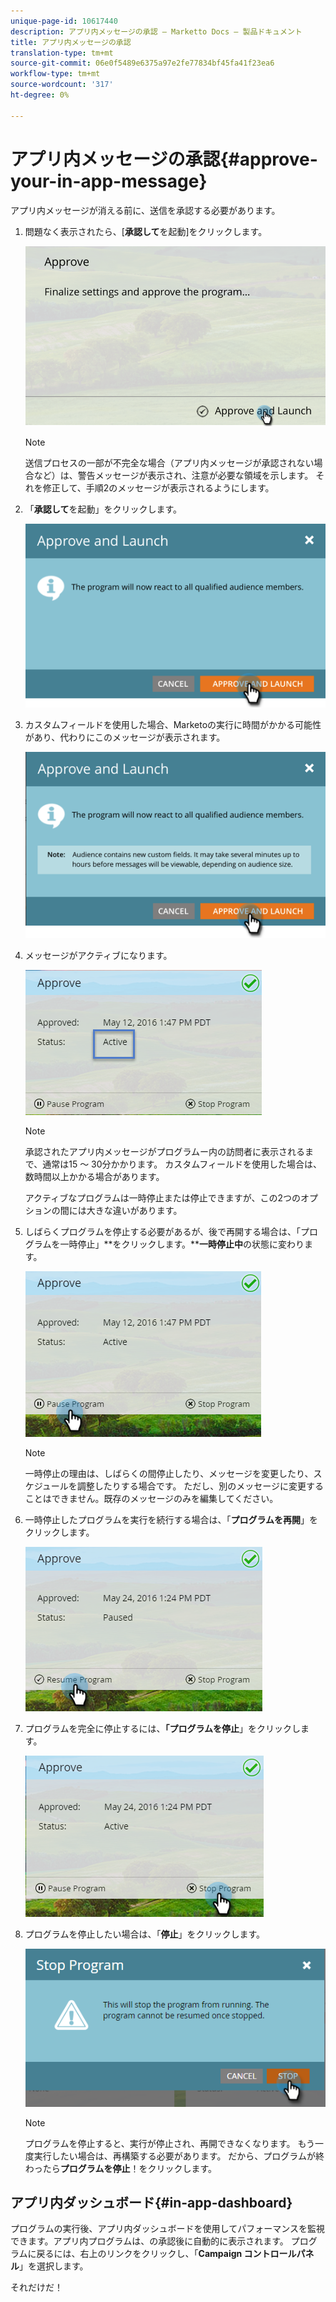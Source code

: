 ```yaml
---
unique-page-id: 10617440
description: アプリ内メッセージの承認 — Marketto Docs — 製品ドキュメント
title: アプリ内メッセージの承認
translation-type: tm+mt
source-git-commit: 06e0f5489e6375a97e2fe77834bf45fa41f23ea6
workflow-type: tm+mt
source-wordcount: '317'
ht-degree: 0%

---
```



# アプリ内メッセージの承認{#approve-your-in-app-message}

アプリ内メッセージが消える前に、送信を承認する必要があります。

1. 問題なく表示されたら、[**承認して**&#x200B;を起動]をクリックします。

   ![](assets/pasted-image-at-2016-05-31-02-08-pm-281-29.png)

   >[!NOTE]
   >
   >送信プロセスの一部が不完全な場合（アプリ内メッセージが承認されない場合など）は、警告メッセージが表示され、注意が必要な領域を示します。 それを修正して、手順2のメッセージが表示されるようにします。

1. 「**承認して**&#x200B;を起動」をクリックします。

   ![](assets/pasted-image-at-2016-05-31-02-08-pm.png)

1. カスタムフィールドを使用した場合、Marketoの実行に時間がかかる可能性があり、代わりにこのメッセージが表示されます。

   ![](assets/pasted-image-at-2016-05-31-02-09-pm.png)

1. メッセージがアクティブになります。

   ![](assets/image2016-5-12-13-3a49-3a5.png)

   >[!NOTE]
   >
   >承認されたアプリ内メッセージがプログラムー内の訪問者に表示されるまで、通常は15 ～ 30分かかります。 カスタムフィールドを使用した場合は、数時間以上かかる場合があります。

   アクティブなプログラムは一時停止または停止できますが、この2つのオプションの間には大きな違いがあります。

1. しばらくプログラムを停止する必要があるが、後で再開する場合は、「プログラムを一時停止」**をクリックします。****一時停止中**&#x200B;の状態に変わります。

   ![](assets/image2016-5-12-13-3a50-3a26.png)

   >[!NOTE]
   >
   >一時停止の理由は、しばらくの間停止したり、メッセージを変更したり、スケジュールを調整したりする場合です。 ただし、別のメッセージに変更することはできません。既存のメッセージのみを編集してください。

1. 一時停止したプログラムを実行を続行する場合は、「**プログラムを再開**」をクリックします。

   ![](assets/image2016-5-24-13-3a26-3a43.png)

1. プログラムを完全に停止するには、**「プログラムを停止**」をクリックします。

   ![](assets/image2016-5-24-13-3a29-3a35.png)

1. プログラムを停止したい場合は、「**停止**」をクリックします。

   ![](assets/image2016-5-24-13-3a31-3a22.png)

   >[!NOTE]
   >
   >プログラムを停止すると、実行が停止され、再開できなくなります。 もう一度実行したい場合は、再構築する必要があります。 だから、プログラムが終わったら&#x200B;**プログラムを停止**！をクリックします。

## アプリ内ダッシュボード{#in-app-dashboard}

プログラムの実行後、アプリ内ダッシュボードを使用してパフォーマンスを監視できます。アプリ内プログラムは、の承認後に自動的に表示されます。 プログラムに戻るには、右上のリンクをクリックし、「**Campaign コントロールパネル**」を選択します。

それだけだ！
